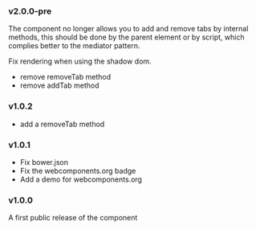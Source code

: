 
### v2.0.0-pre

The component no longer allows you to add and remove tabs by internal methods, this should be done by the parent element or by script, which complies better to the mediator pattern.

Fix rendering when using the shadow dom.

  - remove removeTab method
  - remove addTab method

### v1.0.2

 - add a removeTab method

### v1.0.1

 - Fix bower.json
 - Fix the webcomponents.org badge
 - Add a demo for webcomponents.org

### v1.0.0

A first public release of the component
